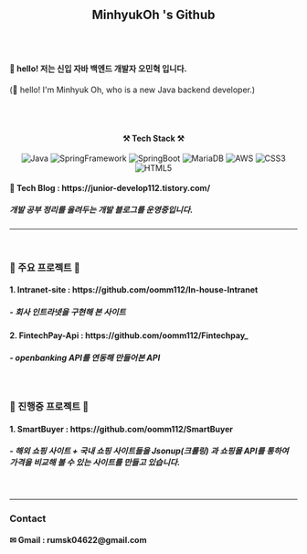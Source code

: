 <h2 align="center">MinhyukOh 's Github</h2>
<br><br>
<h4> 👋 hello! 저는 신입 자바 백엔드 개발자 오민혁 입니다.</h4>
<p> (👋 hello! I'm Minhyuk Oh, who is a new Java backend developer.)</p>
<br><br>

<h4 align="center">⚒ Tech Stack ⚒</h4>
<div style="float:left" align="center">
  <img alt="Java" src ="https://img.shields.io/badge/Java-F7DF1E.svg?&style=for-the-badge&logo=Java&logoColor=070000"/>
  <img alt="SpringFramework" src ="https://img.shields.io/badge/Spring-6DB33F.svg?&style=for-the-badge&logo=Spring&logoColor=F7F4F4"/>
  <img alt="SpringBoot" src ="https://img.shields.io/badge/SpringBoot-6DB33F.svg?&style=for-the-badge&logo=SpringBoot&logoColor=F7F4F4"/>
  <img alt="MariaDB" src ="https://img.shields.io/badge/MariaDB-003545.svg?&style=for-the-badge&logo=MariaDB&logoColor=F7F4F4"/>
  <img alt="AWS" src ="https://img.shields.io/badge/AWS-232F3E.svg?&style=for-the-badge&logo=Amazon AWS&logoColor=F7F4F4"/>
  <img alt="CSS3" src ="https://img.shields.io/badge/CSS3-1572B6.svg?&style=for-the-badge&logo=CSS3&logoColor=F7F4F4"/>
  <img alt="HTML5" src ="https://img.shields.io/badge/HTML5-E34F26.svg?&style=for-the-badge&logo=HTML5&logoColor=F7F4F4"/>
</div>
<hr><br>

<h4>🔗 Tech Blog : https://junior-develop112.tistory.com/ </h4>
<h5>개발 공부 정리를 올려두는 개발 블로그를 운영중입니다.</h5>
<hr><br>

<h3>📖 주요 프로젝트 📖</h3>
<h4>1. Intranet-site : https://github.com/oomm112/In-house-Intranet </h4>
<h5>- 회사 인트라넷을 구현해 본 사이트</h5>

<h4>2. FintechPay-Api : https://github.com/oomm112/Fintechpay_ </h4>
<h5>- openbanking API를 연동해 만들어본 API</h5><br>


<h3>📖 진행중 프로젝트 📖</h3>
<h4>1. SmartBuyer  : https://github.com/oomm112/SmartBuyer </h4>
<h5>- 해외 쇼핑 사이트 + 국내 쇼핑 사이트들을 Jsonup(크롤링) 과 쇼핑몰 API를 통하여 가격을 비교해 볼 수 있는 사이트를 만들고 있습니다.</h5><br>

<hr>
<h3> Contact </h3>
<h4>✉ Gmail : rumsk04622@gmail.com</h4>
<!--
**oomm112/oomm112** is a ✨ _special_ ✨ repository because its `README.md` (this file) appears on your GitHub profile.

Here are some ideas to get you started:

- 🔭 I’m currently working on ...
- 🌱 I’m currently learning ...
- 👯 I’m looking to collaborate on ...
- 🤔 I’m looking for help with ...
- 💬 Ask me about ...
- 📫 How to reach me: ...
- 😄 Pronouns: ...
- ⚡ Fun fact: ...
-->
